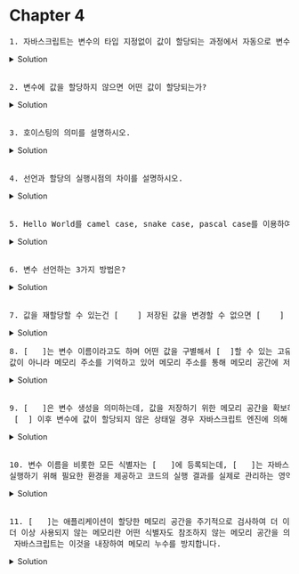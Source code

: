 # Chapter 4

<pre>1. 자바스크립트는 변수의 타입 지정없이 값이 할당되는 과정에서 자동으로 변수의 타입이 결정된는데 이를 [         ]언어라고 한다.
</pre>

   <details>
      <summary>Solution</summary>
        <strong>동적타입</strong>
        
   </details>

<br>

<pre>2. 변수에 값을 할당하지 않으면 어떤 값이 할당되는가?
</pre>

   <details>
      <summary>Solution</summary>
        <strong>undefined</strong>
   </details>

<br>

<pre>3. 호이스팅의 의미를 설명하시오.</pre>

   <details>
      <summary>Solution</summary>
   <strong>호이스팅</strong>이란 선언문이 코드의 <strong>선두</strong>로 끌어 올려진 것처럼 동작하는 자바스크립트 고유의 특징을 뜻한다.
   </details> 
   
<br>

<pre>4. 선언과 할당의 실행시점의 차이를 설명하시오.</pre>

   <details>
      <summary>Solution</summary>
   선언은 소스코드가 순차적으로 실행되는 시점인 런타임 이전에 먼저 실행되고, 할당은 런타임에 실행된다.
   </details> 
   
<br>

<pre>5. Hello World를 camel case, snake case, pascal case를 이용하여 표현하시오.</pre>

<details>
   <summary>Solution</summary>
   camel case = helloWorld<br>
   snake case = hello_world<br>
   pascal case = HelloWorld<br>
</details>

<br>

<pre>6. 변수 선언하는 3가지 방법은?  </pre>

   <details>
      <summary>Solution</summary>
      <strong> var, let, const</strong>
   </details>

<br>
<pre>7. 값을 재할당할 수 있는건 [    ] 저장된 값을 변경할 수 없으면 [    ]  </pre>

   <details>
      <summary>Solution</summary>
      <strong> 변수,  상수</strong>
   </details>

<pre>8. [   ]는 변수 이름이라고도 하며 어떤 값을 구별해서 [  ]할 수 있는 고유한 이름입니다. <br>값이 아니라 메모리 주소를 기억하고 있어 메모리 주소를 통해 메모리 공간에 저장된 값에 접근할 수 있습니다. 즉, 이것은 메모리 주소에 붙인 이름 입니다.
</pre>

<details>
   <summary>Solution</summary>
      <strong>식별자</strong>
</details>

<br>

<pre>9. [   ]은 변수 생성을 의미하는데, 값을 저장하기 위한 메모리 공간을 확보하고 변수 이름과 확보된 메모리 공간의 주소를 연결해서 값을 저장할 수 있게 준비하는 것 입니다.<br> [  ] 이후 변수에 값이 할당되지 않은 상태일 경우 자바스크립트 엔진에 의해 undefined가 암묵적으로 할당되어 초기화 됩니다.
</pre>

<details>
   <summary>Solution</summary>
      <strong>변수 선언</strong>
</details>

<br>

<pre>10. 변수 이름을 비롯한 모든 식별자는 [   ]에 등록되는데, [   ]는 자바스크립트 엔진이 소스 코드를 평가하고 <br>실행하기 위해 필요한 환경을 제공하고 코드의 실행 결과를 실제로 관리하는 영역입니다. 
</pre>

<details>
   <summary>Solution</summary>
      <strong>실행 컨텍스트</strong>
</details>

<br>

<pre>11. [   ]는 애플리케이션이 할당한 메모리 공간을 주기적으로 검사하여 더 이상 사용되진 않는 메모리를 해제하는 기능을 말합니다. <br>더 이상 사용되지 않는 메모리란 어떤 식별자도 참조하지 않는 메모리 공간을 의미합니다.<br> 자바스크립트는 이것을 내장하여 메모리 누수를 방지합니다.
</pre>

<details>
   <summary>Solution</summary>
      <strong>가비지 콜렉터(garbage collector)</strong>
</details>

<br>
